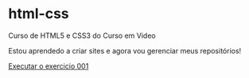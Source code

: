 # html-css
 Curso de HTML5 e CSS3 do Curso em Video

Estou aprendedo a criar sites e agora vou gerenciar meus repositórios!

<a href="https://ivanferreira1.github.io/html-css/exercicios/ex001/index.html">Executar o exercicio 001</a>
